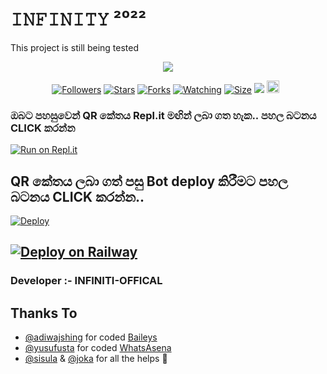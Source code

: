 # 𝙸𝙽𝙵𝙸𝙽𝙸𝚃𝚈 ²⁰²²
This project is still being tested
<p align="center"> <a href="github.com/infinity-22"><img align="center" src="https://telegra.ph/file/37d9c561323a74fca93b0.jpg"/></a>
 <p align="center">
<a href="https://github.com/infinity-22/INFINITY-MD-BOT"><img title="Followers" src="https://img.shields.io/github/followers/infinity-22?e=flat-square"></a>
<a href="https://github.com/infinity-22/INFINITY-MD-BOT/stargazers/"><img title="Stars" src="https://img.shields.io/github/stars/infinity-22/INFINITY-MD-BOT?color=blue&style=flat-square"></a>
<a href="https://github.com/infinity-22/INFINITY-MD-BOT/network/members"><img title="Forks" src="https://img.shields.io/github/forks/infinity-22/INFINITY-MD-BOT?color=red&style=flat-square"></a>
<a href="https://github.com/infinity-22/INFINITY-MD-BOT/watchers"><img title="Watching" src="https://img.shields.io/github/watchers/infinity-22/INFINITY-MD-BOT?label=Watchers&color=blue&style=flat-square"></a>
<a href="https://github.com/infinity-22/INFINITY-MD-BOT"><img title="Size" src="https://img.shields.io/github/repo-size/infinity-22/INFINITY-MD-BOT?style=flat-square&color=green"></a>
<a href="https://hits.seeyoufarm.com"><img src="https://hits.seeyoufarm.com/api/count/incr/badge.svg?url=https://github.com/infinity-22/INFINITY-MD-BOT&count_bg=%2379C83D&title_bg=%23555555&icon=probot.svg&icon_color=%2300FF6D&title=hits&edge_flat=false"/></a>
<a href="https://github.com/infinity-22/INFINITY-MD-BOT/graphs/commit-activity"><img height="20" src="https://img.shields.io/badge/Maintained%3F-yes-green.svg"></a>&nbsp;&nbsp;
</p>
<p align='center'>
    </p>
    
  ### ඔබට පහසුවෙන් QR කේතය Repl.it මඟින් ලබා ගත හැක.. පහල බටනය CLICK කරන්න

[![Run on Repl.it](https://repl.it/badge/github/quiec/whatsasena)](https://replit.com/@MagmaGaming/INFINITY-MD-BOTV2?v=1)

## QR කේතය ලබා ගත් පසු Bot deploy කිරීමට පහල බටනය CLICK කරන්න..
[![Deploy](https://www.herokucdn.com/deploy/button.svg)](https://dashboard.heroku.com/new?button-url=https%3A%2F%2Fgithub.com%2F&template=https%3A%2F%2Fgithub.com%2Fsanuwa-official%2FINFINITY-MD-BOT)

[![Deploy on Railway](https://railway.app/button.svg)](https://railway.app/new/template/yP_YCd?referralCode=VN3jQs)
---------------------------------   

 ###  Developer :- INFINITI-OFFICAL

## Thanks To
- [@adiwajshing](https://github.com/adiwajshing/) for coded [Baileys](https://github.com/adiwajshing/Baileys) 
- [@yusufusta](https://github.com/yusufusta/) for coded [WhatsAsena](https://github.com/yusufusta/WhatsAsena) 
- [@sisula](https://github.com/sisula/) & [@joka](https://github.com/MrJoka-Thejaka/) for all the helps 🤝
 
  

